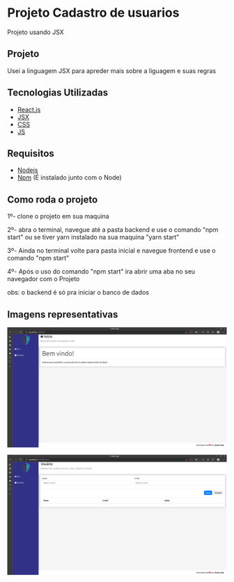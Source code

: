# Projeto Cadastro de usuarios
Projeto usando JSX

## Projeto
Usei a linguagem JSX para apreder mais sobre a liguagem e suas regras

## Tecnologias Utilizadas

* [React.js](https://pt-br.reactjs.org/)
* [JSX](https://pt-br.reactjs.org/docs/introducing-jsx.html)
* [CSS](https://developer.mozilla.org/pt-BR/docs/Web/CSS)
* [JS](https://developer.mozilla.org/pt-BR/docs/Web/JavaScript)

## Requisitos
* [Nodejs](https://nodejs.org/en/)
* [Npm](https://www.npmjs.com/) (É instalado junto com o Node)

## Como roda o projeto
1º- clone o projeto em sua maquina

2º- abra o terminal, navegue até a pasta backend e use o comando "npm start" ou se tiver yarn instalado na sua maquina "yarn start"

3º- Ainda no terminal volte para pasta inicial e navegue frontend e use o comando "npm start"

4º- Após o uso do comando "npm start" ira abrir uma aba no seu navegador com o Projeto

obs: o backend é só pra iniciar o banco de dados

## Imagens representativas

![alt text](https://github.com/Victor-hugoDK/Projeto-cadastro-de-usuarios/blob/main/Captura%20de%20tela%20de%202021-11-24%2014-53-31.png)

![alt text](https://github.com/Victor-hugoDK/Projeto-cadastro-de-usuarios/blob/main/Captura%20de%20tela%20de%202021-11-24%2014-53-24.png)

